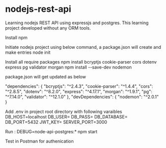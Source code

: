 # nodejs-rest-api
Learning nodejs REST API using expressjs and  postgres. This learning project developed without any ORM tools.

Install npm

Initiate nodejs project using below command, a package.json will create and make entries
node init


Install all require packages
npm install bcryptjs cookie-parser cors dotenv express pg validator morgan
npm install --save-dev nodemon

package.json will get updated as below

"dependencies": {
  "bcryptjs": "^2.4.3",
  "cookie-parser": "^1.4.4",
  "cors": "^2.8.5",
  "dotenv": "^8.2.0",
  "express": "^4.17.1",
  "morgan": "^1.9.1",
  "pg": "^7.14.0",
  "validator": "^12.1.0"
},
"devDependencies": {
  "nodemon": "^2.0.1"
}


Add .env in project root directory with following varaibles
DB_HOST=localhost
DB_USER=<user>
DB_PASS=<password>
DB_DATABASE=<database>
DB_PORT=5432
JWT_KEY=<key>
SERVER_PORT=3000



Run :
DEBUG=node-api-postgres:* npm start

Test in Postman for authenication
